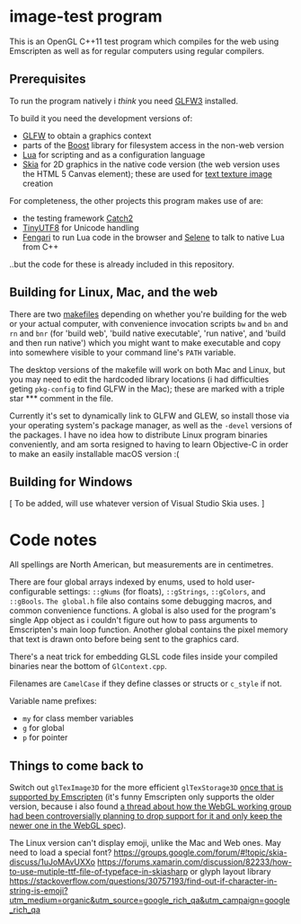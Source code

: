 # image-test program

This is an OpenGL C++11 test program which compiles for the web using Emscripten as well as for regular computers using regular compilers.

## Prerequisites

To run the program natively i *think* you need [GLFW3](http://www.glfw.org/) installed.

To build it you need the development versions of:
* [GLFW](http://www.glfw.org/) to obtain a graphics context
* parts of the [Boost](https://www.boost.org/) library for filesystem access in the non-web version
* [Lua](https://www.lua.org/) for scripting and as a configuration language 
* [Skia](https://skia.org/) for 2D graphics in the native code version (the web version uses the HTML 5 Canvas element); these are used for [text texture image](https://webgl2fundamentals.org/webgl/lessons/webgl-text-texture.html) creation

For completeness, the other projects this program makes use of are:
* the testing framework [Catch2](https://github.com/catchorg/Catch2)
* [TinyUTF8](https://github.com/DuffsDevice/tinyutf8) for Unicode handling
* [Fengari](https://fengari.io/) to run Lua code in the browser and [Selene](https://github.com/jeremyong/Selene) to talk to native Lua from C++

..but the code for these is already included in this repository.

## Building for Linux, Mac, and the web

There are two [makefiles](https://en.wikipedia.org/wiki/Makefile) depending on whether you're building for the web or your actual computer, with convenience invocation scripts `bw` and `bn` and `rn` and `bnr` (for 'build web', 'build native executable', 'run native', and 'build and then run native') which you might want to make executable and copy into somewhere visible to your command line's `PATH` variable.

The desktop versions of the makefile will work on both Mac and Linux, but you may need to edit the hardcoded library locations (i had difficulties geting `pkg-config` to find GLFW in the Mac); these are marked with a triple star *** comment in the file.

Currently it's set to dynamically link to GLFW and GLEW, so install those via your operating system's package manager, as well as the `-devel` versions of the packages. I have no idea how to distribute Linux program binaries conveniently, and am sorta resigned to having to learn Objective-C in order to make an easily installable macOS version :(

## Building for Windows

[ To be added, will use whatever version of Visual Studio Skia uses. ]

# Code notes

All spellings are North American, but measurements are in centimetres.

There are four global arrays indexed by enums, used to hold user-configurable settings: `::gNums` (for floats), `::gStrings`, `::gColors`, and `::gBools`. `The global.h` file also contains some debugging macros, and common convenience functions. A global is also used for the program's single App object as i couldn't figure out how to pass arguments to Emscripten's main loop function. Another global contains the pixel memory that text is drawn onto before being sent to the graphics card.

There's a neat trick for embedding GLSL code files inside your compiled binaries near the bottom of `GlContext.cpp`.

Filenames are `CamelCase` if they define classes or structs or `c_style` if not.

Variable name prefixes:
* `my` for class member variables
* `g` for global
* `p` for pointer

## Things to come back to

Switch out `glTexImage3D` for the more efficient `glTexStorage3D` [once that is supported by Emscripten](https://github.com/kripken/emscripten/issues/5747) (it's funny Emscripten only supports the older version, because i also found [a thread about how the WebGL working group had been controversially planning to drop support for it and only keep the newer one in the WebGL spec](https://www.khronos.org/webgl/public-mailing-list/public_webgl/1410/msg00033.php)).

The Linux version can't display emoji, unlike the Mac and Web ones. May need to load a special font? https://groups.google.com/forum/#!topic/skia-discuss/1uJoMAvUXXo https://forums.xamarin.com/discussion/82233/how-to-use-mutiple-ttf-file-of-typeface-in-skiasharp or glyph layout library https://stackoverflow.com/questions/30757193/find-out-if-character-in-string-is-emoji?utm_medium=organic&utm_source=google_rich_qa&utm_campaign=google_rich_qa



